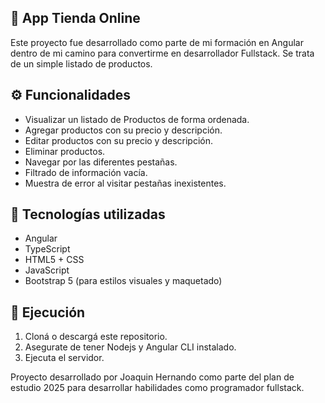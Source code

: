 ## 🛒 App Tienda Online
Este proyecto fue desarrollado como parte de mi formación en Angular dentro de mi camino para convertirme en desarrollador Fullstack. Se trata de un simple listado de productos.

## ⚙️ Funcionalidades
- Visualizar un listado de Productos de forma ordenada.
- Agregar productos con su precio y descripción.
- Editar productos con su precio y descripción.
- Eliminar productos.
- Navegar por las diferentes pestañas.
- Filtrado de información vacía.
- Muestra de error al visitar pestañas inexistentes.

## 🧠 Tecnologías utilizadas
- Angular
- TypeScript
- HTML5 + CSS
- JavaScript
- Bootstrap 5 (para estilos visuales y maquetado)

## 🧪 Ejecución
1. Cloná o descargá este repositorio.
2. Asegurate de tener Nodejs y Angular CLI instalado.
3. Ejecuta el servidor.

Proyecto desarrollado por Joaquin Hernando como parte del plan de estudio 2025 para desarrollar habilidades como programador fullstack.